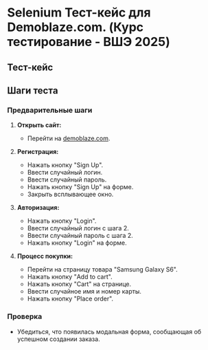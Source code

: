 # Selenium Тест-кейс для Demoblaze.com. (Курс тестирование - ВШЭ 2025)

## Тест-кейс

## Шаги теста

### Предварительные шаги

1. **Открыть сайт:**
    - Перейти на [demoblaze.com](http://demoblaze.com).

2. **Регистрация:**
    - Нажать кнопку "Sign Up".
    - Ввести случайный логин.
    - Ввести случайный пароль.
    - Нажать кнопку "Sign Up" на форме.
    - Закрыть всплывающее окно.

3. **Авторизация:**
    - Нажать кнопку "Login".
    - Ввести случайный логин с шага 2.
    - Ввести случайный пароль с шага 2.
    - Нажать кнопку "Login" на форме.

4. **Процесс покупки:**
    - Перейти на страницу товара "Samsung Galaxy S6".
    - Нажать кнопку "Add to cart".
    - Нажать кнопку "Cart" на странице.
    - Ввести случайное имя и номер карты.
    - Нажать кнопку "Place order".

### Проверка

- Убедиться, что появилась модальная форма, сообщающая об успешном создании заказа.